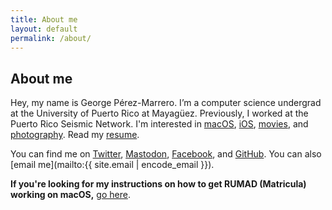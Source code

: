 ```yaml
---
title: About me
layout: default
permalink: /about/
---
```


## About me

Hey, my name is George P&eacute;rez-Marrero. I’m a computer science undergrad at the University of Puerto Rico at Mayag&uuml;ez. Previously, I worked at the Puerto Rico Seismic Network. I'm interested in [macOS](https://www.apple.com/macos/), [iOS](https://www.apple.com/ios/), [movies](https://letterboxd.com/georgeperez/), and [photography](https://instagram.com/georgeperez/). Read my [resume](/resume.pdf).

You can find me on [Twitter](https://twitter.com/georgeperez/), [Mastodon](https://mastodon.social/@georgeperez), [Facebook](https://facebook.com/georgeperezmarrero/), and [GitHub](https://github.com/georgeperez/). You can also [email me](mailto:{{ site.email | encode_email }}). 

**If you're looking for my instructions on how to get RUMAD (Matricula) working on macOS,** [go here](/matricula/).
